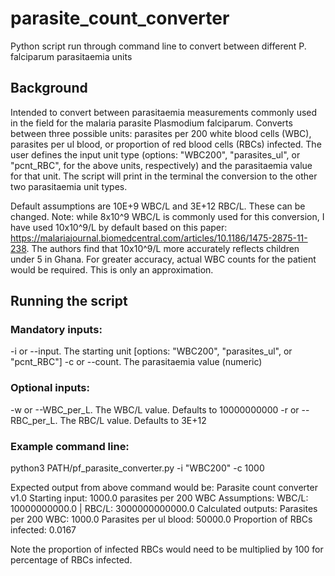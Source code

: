 # parasite_count_converter
Python script run through command line to convert between different P. falciparum parasitaemia units

## Background
Intended to convert between parasitaemia measurements commonly used in the field for the malaria parasite Plasmodium falciparum.
Converts between three possible units: parasites per 200 white blood cells (WBC), parasites per ul blood, or proportion of red blood cells (RBCs) infected.
The user defines the input unit type (options: "WBC200", "parasites_ul", or "pcnt_RBC", for the above units, respectively) and the parasitaemia value for that unit. The script will print in the terminal the conversion to the other two parasitaemia unit types.

Default assumptions are 10E+9 WBC/L and 3E+12 RBC/L. These can be changed.
Note: while 8x10^9 WBC/L is commonly used for this conversion, I have used 10x10^9/L by default based on this paper: https://malariajournal.biomedcentral.com/articles/10.1186/1475-2875-11-238. The authors find that 10x10^9/L more accurately reflects children under 5 in Ghana. 
For greater accuracy, actual WBC counts for the patient would be required. This is only an approximation.

## Running the script
### Mandatory inputs:
 -i or --input. The starting unit [options: "WBC200", "parasites_ul", or "pcnt_RBC"]
 -c or --count. The parasitaemia value (numeric)
 
### Optional inputs:
 -w or --WBC_per_L. The WBC/L value. Defaults to 10000000000
 -r or --RBC_per_L. The RBC/L value. Defaults to 3E+12

### Example command line:
python3 PATH/pf_parasite_converter.py -i "WBC200" -c 1000

Expected output from above command would be:
Parasite count converter v1.0
Starting input: 1000.0 parasites per 200 WBC
Assumptions: WBC/L: 10000000000.0 | RBC/L: 3000000000000.0
Calculated outputs:
Parasites per 200 WBC: 1000.0
Parasites per ul blood: 50000.0
Proportion of RBCs infected: 0.0167

Note the proportion of infected RBCs would need to be multiplied by 100 for percentage of RBCs infected.
